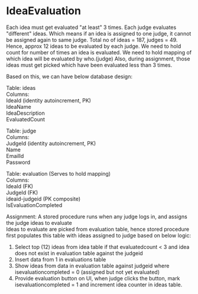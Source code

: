 # IdeaEvaluation

Each idea must get evaluated "at least" 3 times. Each judge evaluates "different" ideas. Which means if an idea is assigned to one judge, it cannot be assigned again to same judge.
Total no of ideas = 187, judges = 49. Hence, approx 12 ideas to be evaluated by each judge.
We need to hold count for number of times an idea is evaluated.
We need to hold mapping of which idea will be evaluated by who.(judge)
Also, during assignment, those ideas must get picked which have been evaluated less than 3 times.

Based on this, we can have below database design:  

Table: ideas  
Columns:  
IdeaId (identity autoincrement, PK)  
IdeaName  
IdeaDescription  
EvaluatedCount  

Table: judge  
Columns:  
JudgeId (identity autoincrement, PK)  
Name  
EmailId  
Password  

Table: evaluation (Serves to hold mapping)  
Columns:  
IdeaId (FK)  
JudgeId (FK)  
ideaid-judgeid (PK composite)  
IsEvaluationCompleted  

Assignment: A stored procedure runs when any judge logs in, and assigns the judge ideas to evaluate  
Ideas to evaluate are picked from evaluation table, hence stored procedure first populates this table with ideas assigned to judge based on below logic:  
1. Select top (12) ideas from idea table if that evaluatedcount < 3 and idea does not exist in evaluation table against the judgeid
2. Insert data from 1 in evaluations table
3. Show ideas from data in evaluation table against judgeid where isevaluationcompleted = 0 (assigned but not yet evaluated)
4. Provide evaluation button on UI, when judge clicks the button, mark isevaluationcompleted = 1 and increment idea counter in ideas table.
